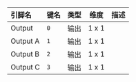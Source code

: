 <!--
DO NOT EDIT THIS FILE DIRECTLY.
This file is generated by tools/comp-docs.js.
All changes will be overwritten by regeneration.
-->

<slot class="model-pins">

| 引脚名 | 键名 | 类型 | 维度 | 描述 |
|:------ |:---- |:----:|:----:|:---- |
| Output | `0` | 输出 | 1 x 1 |  |
| Output A | `1` | 输出 | 1 x 1 |  |
| Output B | `2` | 输出 | 1 x 1 |  |
| Output C | `3` | 输出 | 1 x 1 |  |

</slot>
